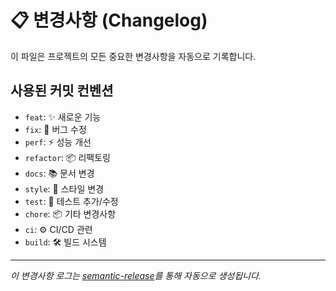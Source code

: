 # 📋 변경사항 (Changelog)

이 파일은 프로젝트의 모든 중요한 변경사항을 자동으로 기록합니다.

## 사용된 커밋 컨벤션

- `feat`: ✨ 새로운 기능
- `fix`: 🐛 버그 수정
- `perf`: ⚡ 성능 개선
- `refactor`: 📦 리팩토링
- `docs`: 📚 문서 변경
- `style`: 💎 스타일 변경
- `test`: 🚨 테스트 추가/수정
- `chore`: 📦 기타 변경사항
- `ci`: ⚙️ CI/CD 관련
- `build`: 🛠 빌드 시스템

---

_이 변경사항 로그는 [semantic-release](https://github.com/semantic-release/semantic-release)를 통해 자동으로 생성됩니다._
